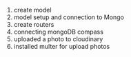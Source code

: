 1. create model
2. model setup and connection to Mongo
3. create routers
4. connecting mongoDB compass
5. uploaded a photo to cloudinary
6. installed multer for upload photos

